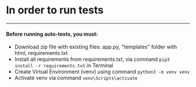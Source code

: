 # In order to run tests

***

#### Before running auto-tests, you must:

* Download zip file with existing files: app.py, "templates" folder with html, requirements.txt 
* Install all requirements from requirements.txt, via command ``pip3 install -r requirements.txt`` in Terminal
* Create Virtual Environment (venv) using command ```python3 -m venv venv```
* Activate venv via command ``venv\Scripts\activate``
